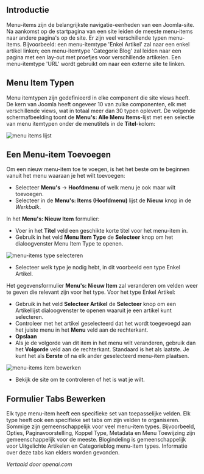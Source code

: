 <!-- Filename: J4.x:Menu_Items / Display title: Menu-items  -->

## Introductie

Menu-items zijn de belangrijkste navigatie-eenheden van een Joomla-site. Na aankomst op de startpagina van een site leiden de meeste menu-items naar andere pagina's op de site. Er zijn veel verschillende typen menu-items. Bijvoorbeeld: een menu-itemtype 'Enkel Artikel' zal naar een enkel artikel linken; een menu-itemtype 'Categorie Blog' zal leiden naar een pagina met een lay-out met proefjes voor verschillende artikelen. Een menu-itemtype 'URL' wordt gebruikt om naar een externe site te linken.

## Menu Item Typen

Menu itemtypen zijn gedefinieerd in elke component die site views heeft. De kern van Joomla heeft ongeveer 10 van zulke componenten, elk met verschillende views, wat in totaal meer dan 30 typen oplevert. De volgende schermafbeelding toont de **Menu's: Alle Menu Items**-lijst met een selectie van menu itemtypen onder de menutitels in de **Titel**-kolom:

![menu items lijst](../../../en/images/menus/menus-all-menu-items-list.png)

## Een Menu-item Toevoegen

Om een nieuw menu-item toe te voegen, is het het beste om te beginnen vanuit het menu waaraan je het wilt toevoegen:

- Selecteer **Menu's** → **Hoofdmenu** of welk menu je ook maar wilt toevoegen.
- Selecteer in de **Menu's: Items (Hoofdmenu)** lijst de **Nieuw** knop in de *Werkbalk*.

In het **Menu's: Nieuw Item** formulier:

- Voer in het **Titel** veld een geschikte korte titel voor het menu-item in.
- Gebruik in het veld **Menu Item Type** de **Selecteer** knop om het dialoogvenster Menu Item Type te openen.

![menu-items type selecteren](../../../en/images/menus/menus-menu-items-select-type.png)

- Selecteer welk type je nodig hebt, in dit voorbeeld een type Enkel Artikel.

Het gegevensformulier **Menu's: Nieuw Item** zal veranderen om velden weer te geven die relevant zijn voor het type. Voor het type Enkel Artikel:

- Gebruik in het veld **Selecteer Artikel** de **Selecteer** knop om een Artikellijst dialoogvenster te openen waaruit je een artikel kunt selecteren.
- Controleer met het artikel geselecteerd dat het wordt toegevoegd aan het juiste menu in het **Menu** veld aan de rechterkant.
- **Opslaan**
- Als je de volgorde van dit item in het menu wilt veranderen, gebruik dan het **Volgorde** veld aan de rechterkant. Standaard is het als laatste. Je kunt het als **Eerste** of na elk ander geselecteerd menu-item plaatsen.

![menu-items item bewerken](../../../en/images/menus/menus-menu-items-edit-item.png)

- Bekijk de site om te controleren of het is wat je wilt.

## Formulier Tabs Bewerken

Elk type menu-item heeft een specifieke set van toepasselijke velden. Elk type heeft ook een specifieke set tabs om zijn velden te organiseren. Sommige zijn gemeenschappelijk voor veel menu-item types. Bijvoorbeeld, Opties, Paginavoorstelling, Koppel Type, Metadata en Menu Toewijzing zijn gemeenschappelijk voor de meeste. Blogindeling is gemeenschappelijk voor Uitgelichte Artikelen en Categorieblog menu-item types. Informatie over deze tabs kan elders worden gevonden.

*Vertaald door openai.com*

